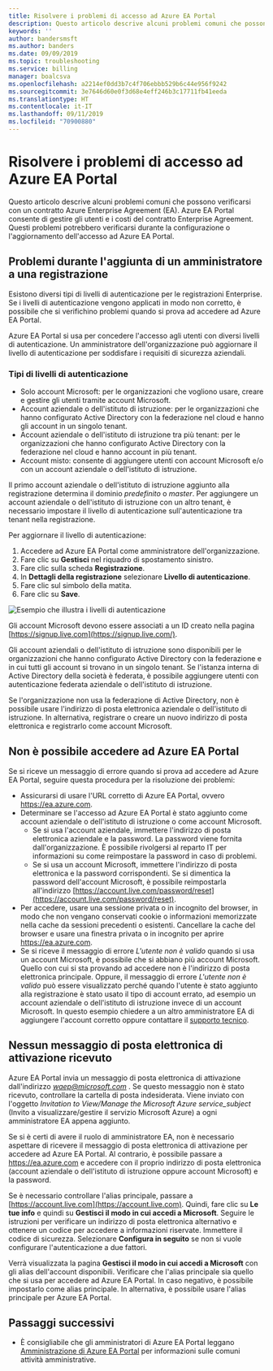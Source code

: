 ```yaml
---
title: Risolvere i problemi di accesso ad Azure EA Portal
description: Questo articolo descrive alcuni problemi comuni che possono verificarsi con un contratto Azure Enterprise Agreement (EA) in Azure EA Portal.
keywords: ''
author: bandersmsft
ms.author: banders
ms.date: 09/09/2019
ms.topic: troubleshooting
ms.service: billing
manager: boalcsva
ms.openlocfilehash: a2214ef0dd3b7c4f706ebbb529b6c44e956f9242
ms.sourcegitcommit: 3e7646d60e0f3d68e4eff246b3c17711fb41eeda
ms.translationtype: HT
ms.contentlocale: it-IT
ms.lasthandoff: 09/11/2019
ms.locfileid: "70900880"
---
```

# <a name="troubleshoot-azure-ea-portal-access"></a>Risolvere i problemi di accesso ad Azure EA Portal

Questo articolo descrive alcuni problemi comuni che possono verificarsi con un contratto Azure Enterprise Agreement (EA). Azure EA Portal consente di gestire gli utenti e i costi del contratto Enterprise Agreement. Questi problemi potrebbero verificarsi durante la configurazione o l'aggiornamento dell'accesso ad Azure EA Portal.

## <a name="issues-adding-an-admin-to-an-enrollment"></a>Problemi durante l'aggiunta di un amministratore a una registrazione

Esistono diversi tipi di livelli di autenticazione per le registrazioni Enterprise. Se i livelli di autenticazione vengono applicati in modo non corretto, è possibile che si verifichino problemi quando si prova ad accedere ad Azure EA Portal.

Azure EA Portal si usa per concedere l'accesso agli utenti con diversi livelli di autenticazione. Un amministratore dell'organizzazione può aggiornare il livello di autenticazione per soddisfare i requisiti di sicurezza aziendali.

### <a name="authentication-level-types"></a>Tipi di livelli di autenticazione

- Solo account Microsoft: per le organizzazioni che vogliono usare, creare e gestire gli utenti tramite account Microsoft.
- Account aziendale o dell'istituto di istruzione: per le organizzazioni che hanno configurato Active Directory con la federazione nel cloud e hanno gli account in un singolo tenant.
- Account aziendale o dell'istituto di istruzione tra più tenant: per le organizzazioni che hanno configurato Active Directory con la federazione nel cloud e hanno account in più tenant.
- Account misto: consente di aggiungere utenti con account Microsoft e/o con un account aziendale o dell'istituto di istruzione.

Il primo account aziendale o dell'istituto di istruzione aggiunto alla registrazione determina il dominio _predefinito_ o _master_. Per aggiungere un account aziendale o dell'istituto di istruzione con un altro tenant, è necessario impostare il livello di autenticazione sull'autenticazione tra tenant nella registrazione.

Per aggiornare il livello di autenticazione:

1. Accedere ad Azure EA Portal come amministratore dell'organizzazione.
2. Fare clic su **Gestisci** nel riquadro di spostamento sinistro.
3. Fare clic sulla scheda **Registrazione**.
4. In **Dettagli della registrazione** selezionare **Livello di autenticazione**.
5. Fare clic sul simbolo della matita.
6. Fare clic su **Save**.

![Esempio che illustra i livelli di autenticazione ](./media/billing-ea-portal-troubleshoot/create-ea-authentication-level-types.png)

Gli account Microsoft devono essere associati a un ID creato nella pagina [https://signup.live.com](https://signup.live.com/).

Gli account aziendali o dell'istituto di istruzione sono disponibili per le organizzazioni che hanno configurato Active Directory con la federazione e in cui tutti gli account si trovano in un singolo tenant. Se l'istanza interna di Active Directory della società è federata, è possibile aggiungere utenti con autenticazione federata aziendale o dell'istituto di istruzione.

Se l'organizzazione non usa la federazione di Active Directory, non è possibile usare l'indirizzo di posta elettronica aziendale o dell'istituto di istruzione. In alternativa, registrare o creare un nuovo indirizzo di posta elettronica e registrarlo come account Microsoft.

## <a name="unable-to-access-the-azure-ea-portal"></a>Non è possibile accedere ad Azure EA Portal

Se si riceve un messaggio di errore quando si prova ad accedere ad Azure EA Portal, seguire questa procedura per la risoluzione dei problemi:

- Assicurarsi di usare l'URL corretto di Azure EA Portal, ovvero https://ea.azure.com.
- Determinare se l'accesso ad Azure EA Portal è stato aggiunto come account aziendale o dell'istituto di istruzione o come account Microsoft.
  - Se si usa l'account aziendale, immettere l'indirizzo di posta elettronica aziendale e la password. La password viene fornita dall'organizzazione. È possibile rivolgersi al reparto IT per informazioni su come reimpostare la password in caso di problemi.
  - Se si usa un account Microsoft, immettere l'indirizzo di posta elettronica e la password corrispondenti. Se si dimentica la password dell'account Microsoft, è possibile reimpostarla all'indirizzo [https://account.live.com/password/reset](https://account.live.com/password/reset).
- Per accedere, usare una sessione privata o in incognito del browser, in modo che non vengano conservati cookie o informazioni memorizzate nella cache da sessioni precedenti o esistenti. Cancellare la cache del browser e usare una finestra privata o in incognito per aprire https://ea.azure.com.
- Se si riceve il messaggio di errore _L'utente non è valido_ quando si usa un account Microsoft, è possibile che si abbiano più account Microsoft. Quello con cui si sta provando ad accedere non è l'indirizzo di posta elettronica principale.
Oppure, il messaggio di errore _L'utente non è valido_ può essere visualizzato perché quando l'utente è stato aggiunto alla registrazione è stato usato il tipo di account errato, ad esempio un account aziendale o dell'istituto di istruzione invece di un account Microsoft. In questo esempio chiedere a un altro amministratore EA di aggiungere l'account corretto oppure contattare il [supporto tecnico](https://support.microsoft.com/supportforbusiness/productselection?sapId=cf791efa-485b-95a3-6fad-3daf9cd4027c).

## <a name="no-activation-email-received"></a>Nessun messaggio di posta elettronica di attivazione ricevuto

Azure EA Portal invia un messaggio di posta elettronica di attivazione dall'indirizzo *waep@microsoft.com* . Se questo messaggio non è stato ricevuto, controllare la cartella di posta indesiderata. Viene inviato con l'oggetto _Invitation to View/Manage the Microsoft Azure service_subject_ (Invito a visualizzare/gestire il servizio Microsoft Azure) a ogni amministratore EA appena aggiunto.

Se si è certi di avere il ruolo di amministratore EA, non è necessario aspettare di ricevere il messaggio di posta elettronica di attivazione per accedere ad Azure EA Portal. Al contrario, è possibile passare a https://ea.azure.com e accedere con il proprio indirizzo di posta elettronica (account aziendale o dell'istituto di istruzione oppure account Microsoft) e la password.

Se è necessario controllare l'alias principale, passare a [https://account.live.com](https://account.live.com). Quindi, fare clic su **Le tue info** e quindi su **Gestisci il modo in cui accedi a Microsoft**. Seguire le istruzioni per verificare un indirizzo di posta elettronica alternativo e ottenere un codice per accedere a informazioni riservate. Immettere il codice di sicurezza. Selezionare **Configura in seguito** se non si vuole configurare l'autenticazione a due fattori.

Verrà visualizzata la pagina **Gestisci il modo in cui accedi a Microsoft** con gli alias dell'account disponibili. Verificare che l'alias principale sia quello che si usa per accedere ad Azure EA Portal. In caso negativo, è possibile impostarlo come alias principale. In alternativa, è possibile usare l'alias principale per Azure EA Portal.

## <a name="next-steps"></a>Passaggi successivi

- È consigliabile che gli amministratori di Azure EA Portal leggano [Amministrazione di Azure EA Portal](billing-ea-portal-administration.md) per informazioni sulle comuni attività amministrative.
